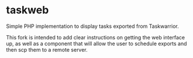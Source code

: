taskweb
=======

Simple PHP implementation to display tasks exported from Taskwarrior.

This fork is intended to add clear instructions on getting the web interface up, as well as a component that will allow
the user to schedule exports and then scp them to a remote server. 

